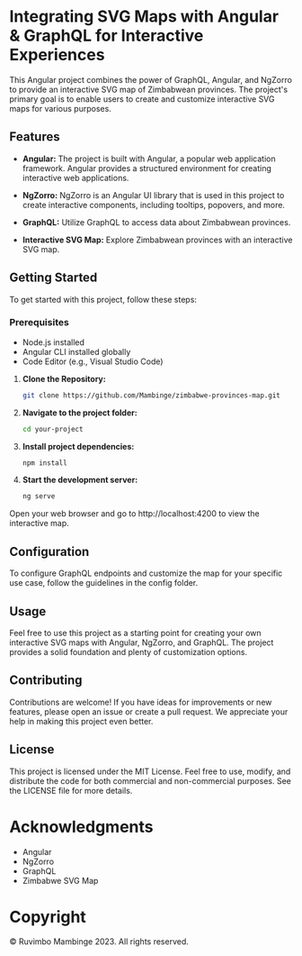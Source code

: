 # Integrating SVG Maps with Angular & GraphQL for Interactive Experiences

This Angular project combines the power of GraphQL, Angular, and NgZorro to provide an interactive SVG map of Zimbabwean provinces. The project's primary goal is to enable users to create and customize interactive SVG maps for various purposes.

## Features

- **Angular:** The project is built with Angular, a popular web application framework. Angular provides a structured environment for creating interactive web applications.

- **NgZorro:** NgZorro is an Angular UI library that is used in this project to create interactive components, including tooltips, popovers, and more.

- **GraphQL:** Utilize GraphQL to access data about Zimbabwean provinces.

- **Interactive SVG Map:** Explore Zimbabwean provinces with an interactive SVG map.

## Getting Started

To get started with this project, follow these steps:

### Prerequisites
- Node.js installed
- Angular CLI installed globally
- Code Editor (e.g., Visual Studio Code)

1. **Clone the Repository:**
   ```bash
   git clone https://github.com/Mambinge/zimbabwe-provinces-map.git
    ```
2. **Navigate to the project folder:**
    ```bash
    cd your-project
    ```

3. **Install project dependencies:**
    ```bash
    npm install
    ```
4. **Start the development server:**
    ```bash
    ng serve
    ```
Open your web browser and go to http://localhost:4200 to view the interactive map.

## Configuration
To configure GraphQL endpoints and customize the map for your specific use case, follow the guidelines in the config folder.

## Usage
Feel free to use this project as a starting point for creating your own interactive SVG maps with Angular, NgZorro, and GraphQL. The project provides a solid foundation and plenty of customization options.

## Contributing
Contributions are welcome! If you have ideas for improvements or new features, please open an issue or create a pull request. We appreciate your help in making this project even better.

## License
This project is licensed under the MIT License. Feel free to use, modify, and distribute the code for both commercial and non-commercial purposes. See the LICENSE file for more details.

# Acknowledgments
- Angular
- NgZorro
- GraphQL
- Zimbabwe SVG Map

# Copyright
© Ruvimbo Mambinge 2023. All rights reserved.